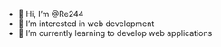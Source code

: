 - 👋 Hi, I’m @Re244
- 👀 I’m interested in web development
- 🌱 I’m currently learning to develop web applications

<!---
Re244/Re244 is a ✨ special ✨ repository because its `README.md` (this file) appears on your GitHub profile.
You can click the Preview link to take a look at your changes.
--->
